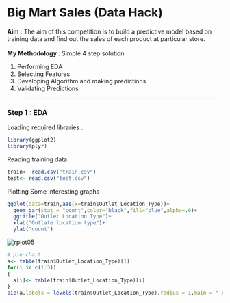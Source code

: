 # Big Mart Sales (Data Hack)
<b>Aim</b> : The aim of this competition is to build a predictive model based on training data and find out the sales of each product at particular store.</br></br>
<b>My Methodology </b>: Simple 4 step solution</br> 
1. Performing EDA</br>
2. Selecting Features </br>
3. Developing Algorithm and making predictions </br>
4. Validating Predictions</br><hr>
### Step 1 : EDA 
Loading required libraries ..
```r
library(ggplot2)
library(plyr)
```
Reading training data
```r
train<- read.csv("train.csv")
test<- read.csv("test.csv")
```
Plotting Some Interesting graphs
```r
ggplot(data=train,aes(x=train$Outlet_Location_Type))+
  geom_bar(stat = "count",color="black",fill="blue",alpha=.6)+
  ggtitle("Outlet Location Type")+
  xlab("Outlate location type")+
  ylab("count")
```  
![rplot05](https://cloud.githubusercontent.com/assets/7979139/23826209/95d3ab0a-064c-11e7-9fbf-0ca96aff7fdf.png)
```r
# pie chart ...
a<- table(train$Outlet_Location_Type)[1]
for(i in c(1:3))
{
  a[i]<- table(train$Outlet_Location_Type)[i]
}
pie(a,labels = levels(train$Outlet_Location_Type),radius = 1,main = " Pie Chart")
```
